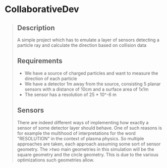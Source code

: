 # CollaborativeDev
>## Description
>A simple project which has to emulate a layer of sensors detecting a particle ray and calculate the direction based on collision data
>
>## Requirements
>* We have a source of charged particles and want to measure the direction of each particle
>* We have a detector 1m away from the source, consisting 5 planar sensors with a distance of 10cm and a surface area of 1x1m 
>* The sensor has a resolution of 25 * 10^-6 m
>## Sensors
>There are indeed different ways of implementing how exactly a sensor of some detector layer should behave. One of such reasons is for example the multihood of 
>interpretations for the word "RESOLUTION" in the context of plasma physics. So multiple approaches are taken, each approach assuming some sort of sensor geometry. The >two main geometries in this simulation will be the square geometry and the circle geometry. This is due to the various optimizations such geometries allow.
